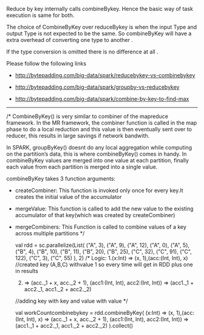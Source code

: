 Reduce by key internally calls combineBykey. Hence the basic way of task execution is same for both.

The choice of CombineByKey over reduceBykey is when the input Type and output Type is not expected to be the same. So combineByKey will have a extra overhead of converting one type to another .

If the type conversion is omitted there is no difference at all .

Please follow the following links

* http://bytepadding.com/big-data/spark/reducebykey-vs-combinebykey

* http://bytepadding.com/big-data/spark/groupby-vs-reducebykey

* http://bytepadding.com/big-data/spark/combine-by-key-to-find-max


-----------------------

/*
CombineByKey() is very similar to combiner of the mapreduce framework. In the MR framework, the combiner function is called in the map phase to do a local reduction and this value is then eventually sent over to reducer, this results in large savings if network bandwith.

In SPARK, groupByKey() doesnt do any local aggregation while computing on the partition’s data, this is where combineByKey() comes in handy.
In combineByKey values are merged into one value at each partition, finally each value from each partition is merged into a single value.

combineByKey takes 3 function arguments:


- createCombiner: This function is invoked only once for every key.It creates the initial value of the accumulator

- mergeValue: This function is called to add the new value to the existing accumulator of that key(which was created by createCombiner)

- mergeCombiners: This Function is called to combine values of a key across multiple partitions
*/


    val rdd = sc.parallelize(List(
    ("A", 3), 
    ("A", 9), 
    ("A", 12), 
    ("A", 0), 
    ("A", 5),
    ("B", 4),
    ("B", 10), 
    ("B", 11),
    ("B", 20), 
    ("B", 25),
    ("C", 32), 
    ("C", 91),
    ("C", 122), 
    ("C", 3), 
    ("C", 55)
           ), 2)
    /*
    Logic:
    1.(x:Int) => (x, 1),(acc:(Int, Int), x) 
    //created key (A,B,C) withvalue 1 so every time will get in RDD plus one in results

   2.   => (acc._1 + x, acc._2 + 1),
             (acc1:(Int, Int), acc2:(Int, Int))
          => (acc1._1 + acc2._1, acc1._2 + acc2._2)
          
    //adding key with key and value with value
   */

    val workCountcombinebykey = rdd.combineByKey(
     (x:Int) => (x, 1),(acc:(Int, Int), x) 
          => (acc._1 + x, acc._2 + 1),
             (acc1:(Int, Int), acc2:(Int, Int))
          => (acc1._1 + acc2._1, acc1._2 + acc2._2)
             ).collect()

